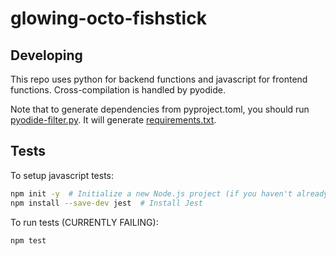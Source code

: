 # glowing-octo-fishstick

## Developing

This repo uses python for backend functions and javascript for frontend functions. 
Cross-compilation is handled by pyodide.

Note that to generate dependencies from pyproject.toml, you should run 
[pyodide-filter.py](./python/src/pyodide_filter.py). It will generate [requirements.txt](js/pyodide-requirements.txt).

## Tests

To setup javascript tests:

```bash
npm init -y  # Initialize a new Node.js project (if you haven't already)
npm install --save-dev jest  # Install Jest
```

To run tests (CURRENTLY FAILING):
```bash
npm test
```

